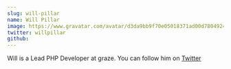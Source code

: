 ```yaml
---
slug: will-pillar
name: Will Pillar
image: https://www.gravatar.com/avatar/d3da9bb9f70e05018371ad00d7804924?s=250&d=mm&r=x
twitter: willpillar
github:
---
```


Will is a Lead PHP Developer at graze. You can follow him on <a href="https://twitter.com/willpillar">Twitter</a>
